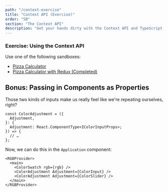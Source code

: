 ```yaml
---
path: "/context-exercise"
title: "Context API (Exercise)"
order: "5B"
section: "The Context API"
description: "Get your hands dirty with the Context API and TypeScript."
---
```


### Exercise: Using the Context API

Use one of the following sandboxes:

- [Pizza Calculator](https://codesandbox.io/s/pizza-calculator-spyrs)
- [Pizza Calculator with Redux (Completed)](https://codesandbox.io/s/pizza-calculator-redux-completed-n8kip?file=/src/Application.tsx)

## Bonus: Passing in Components as Properties

Those two kinds of inputs make us really feel like we're repeating ourselves, right?

```tsx
const ColorAdjustment = ({
  Adjustment,
}: {
  Adjustment: React.ComponentType<IColorInputProps>;
}) => {
  // …
};
```

Now, we can do this in the `Application` component:

```tsx
<RGBProvider>
  <main>
    <ColorSwatch rgb={rgb} />
    <ColorAdjustment Adjustment={ColorInput} />
    <ColorAdjustment Adjustment={ColorSlider} />
  </main>
</RGBProvider>
```
